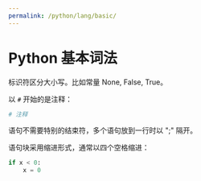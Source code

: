 ```yaml
---
permalink: /python/lang/basic/
---
```


# Python 基本词法

标识符区分大小写。比如常量 None, False, True。

以 `#` 开始的是注释：

```py
# 注释
```

语句不需要特别的结束符，多个语句放到一行时以 ";" 隔开。

语句块采用缩进形式，通常以四个空格缩进：

```python
if x < 0:
    x = 0
```
